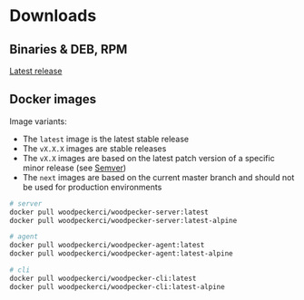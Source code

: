 # Downloads

## Binaries & DEB, RPM

[Latest release](https://github.com/woodpecker-ci/woodpecker/releases/latest)

## Docker images

Image variants:
* The `latest` image is the latest stable release
* The `vX.X.X` images are stable releases
* The `vX.X` images are based on the latest patch version of a specific minor release (see [Semver](https://semver.org/lang/))
* The `next` images are based on the current master branch and should not be used for production environments

``` bash
# server
docker pull woodpeckerci/woodpecker-server:latest
docker pull woodpeckerci/woodpecker-server:latest-alpine

# agent
docker pull woodpeckerci/woodpecker-agent:latest
docker pull woodpeckerci/woodpecker-agent:latest-alpine

# cli
docker pull woodpeckerci/woodpecker-cli:latest
docker pull woodpeckerci/woodpecker-cli:latest-alpine
```
